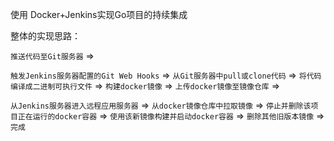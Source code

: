 使用 Docker+Jenkins实现Go项目的持续集成

整体的实现思路：

`推送代码至Git服务器` => 

`触发Jenkins服务器配置的Git Web Hooks` => `从Git服务器中pull或clone代码` => `将代码编译成二进制可执行文件` => `构建docker镜像` => `上传docker镜像至镜像仓库` => 

`从Jenkins服务器进入远程应用服务器` => `从docker镜像仓库中拉取镜像` => `停止并删除该项目正在运行的docker容器` => `使用该新镜像构建并启动docker容器` => `删除其他旧版本镜像` => `完成`

 